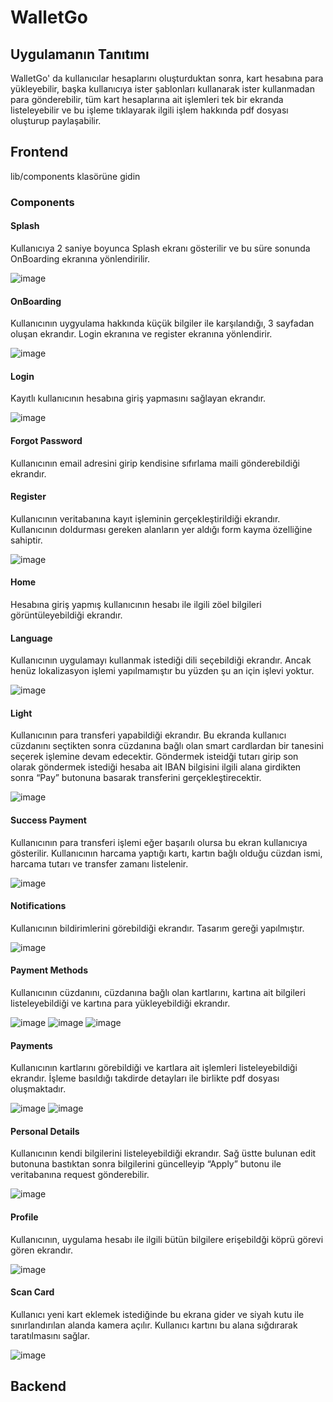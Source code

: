 # WalletGo #

## Uygulamanın Tanıtımı ##
WalletGo' da kullanıcılar hesaplarını oluşturduktan sonra, kart hesabına para yükleyebilir, başka kullanıcıya ister şablonları kullanarak ister kullanmadan para gönderebilir, tüm kart hesaplarına ait işlemleri tek bir ekranda listeleyebilir ve bu işleme tıklayarak ilgili işlem hakkında pdf dosyası oluşturup paylaşabilir.

## Frontend ##
lib/components klasörüne gidin
### Components ###

#### Splash ####
Kullanıcıya 2 saniye boyunca Splash ekranı gösterilir ve bu süre sonunda OnBoarding ekranına yönlendirilir.

![image](https://user-images.githubusercontent.com/56110811/213872571-7f961e06-74e1-4898-9ee7-41cf076364fa.png)

#### OnBoarding ####
Kullanıcının uygyulama hakkında küçük bilgiler ile karşılandığı, 3 sayfadan oluşan ekrandır. Login ekranına ve register ekranına yönlendirir. 

![image](https://user-images.githubusercontent.com/56110811/213872595-080dcc90-e8dc-4871-a9ce-69f47f1ea87e.png)

#### Login ####
Kayıtlı kullanıcının hesabına giriş yapmasını sağlayan ekrandır.

![image](https://user-images.githubusercontent.com/56110811/213872602-3e1681be-e794-4d99-aa87-7b976443cfbe.png)

#### Forgot Password ####
Kullanıcının email adresini girip kendisine sıfırlama maili gönderebildiği ekrandır.

#### Register ####
Kullanıcının veritabanına kayıt işleminin gerçekleştirildiği ekrandır. Kullanıcının doldurması gereken alanların yer aldığı form kayma özelliğine sahiptir.

![image](https://user-images.githubusercontent.com/56110811/213872609-54576ee3-7422-405b-836a-81d732cdd0da.png)

#### Home ####
Hesabına giriş yapmış kullanıcının hesabı ile ilgili zöel bilgileri görüntüleyebildiği ekrandır.

#### Language ####
Kullanıcının uygulamayı kullanmak istediği dili seçebildiği ekrandır. Ancak henüz lokalizasyon işlemi yapılmamıştır bu yüzden şu an için işlevi yoktur.

![image](https://user-images.githubusercontent.com/56110811/213872681-ecec7886-4436-4c75-8ea2-5d4448f213e7.png)

#### Light ####
Kullanıcının para transferi yapabildiği ekrandır. Bu ekranda kullanıcı cüzdanını seçtikten sonra cüzdanına bağlı olan smart cardlardan bir tanesini seçerek işlemine devam edecektir. Göndermek isteidği tutarı girip son olarak göndermek istediği hesaba ait IBAN bilgisini ilgili alana girdikten sonra  “Pay” butonuna basarak transferini gerçekleştirecektir.

![image](https://user-images.githubusercontent.com/56110811/213872689-99ed6c32-97ea-4211-a476-2dd5bcc9dbf5.png)

#### Success Payment ####
Kullanıcının para transferi işlemi eğer başarılı olursa bu ekran kullanıcıya gösterilir. Kullanıcının harcama yaptığı kartı, kartın bağlı olduğu cüzdan ismi, harcama tutarı ve transfer zamanı listelenir.

![image](https://user-images.githubusercontent.com/56110811/213872698-4e71439f-513f-4e6d-95ef-aa58df1ae2d1.png)

#### Notifications ####
Kullanıcının bildirimlerini görebildiği ekrandır. Tasarım gereği yapılmıştır.

![image](https://user-images.githubusercontent.com/56110811/213872706-96ed9c46-ca73-4784-aa23-dedd5bf92951.png)

#### Payment Methods ####
Kullanıcının cüzdanını, cüzdanına bağlı olan kartlarını, kartına ait bilgileri listeleyebildiği ve kartına para yükleyebildiği ekrandır. 

![image](https://user-images.githubusercontent.com/56110811/213872722-b4f6498e-6ee4-446a-be40-134460514d60.png)
![image](https://user-images.githubusercontent.com/56110811/213872727-5c352151-bebf-4276-bdf9-53178147536c.png)
![image](https://user-images.githubusercontent.com/56110811/213872729-d1f5c721-61c2-4a25-9184-9d604114b66d.png)

#### Payments ####
Kullanıcının kartlarını görebildiği ve kartlara ait işlemleri listeleyebildiği ekrandır. İşleme basıldığı takdirde detayları ile birlikte pdf dosyası oluşmaktadır.

![image](https://user-images.githubusercontent.com/56110811/213872739-55fd06c9-5182-4d0a-b383-9bd1d4598351.png)
![image](https://user-images.githubusercontent.com/56110811/213872745-4edabb5d-32b6-4067-8554-4b5c8bcf6359.png)

#### Personal Details ####
Kullanıcının kendi bilgilerini listeleyebildiği ekrandır. Sağ üstte bulunan edit butonuna bastıktan sonra bilgilerini güncelleyip “Apply” butonu ile veritabanına request gönderebilir.

![image](https://user-images.githubusercontent.com/56110811/213872754-6872365a-8775-45b0-b0ea-1efda0f99f4b.png)

#### Profile ####
Kullanıcının, uygulama hesabı ile ilgili bütün bilgilere erişebildği köprü görevi gören ekrandır.

![image](https://user-images.githubusercontent.com/56110811/213872764-cc266d4c-9b6b-408b-909d-e65c86409ac5.png)

#### Scan Card ####
Kullanıcı yeni kart eklemek istediğinde bu ekrana gider ve siyah kutu ile sınırlandırılan alanda kamera açılır. Kullanıcı kartını bu alana sığdırarak taratılmasını sağlar.

![image](https://user-images.githubusercontent.com/56110811/213872773-8b9b89df-bd98-465d-9045-a5db6e5f3d6a.png)


## Backend ##
